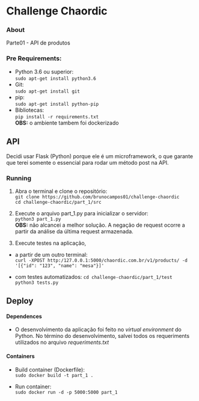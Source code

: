 # Challenge Chaordic

### About
Parte01 - API de produtos

### Pre Requirements:
- Python 3.6 ou superior:<br/>
`sudo apt-get install python3.6`
- Git:<br/>
`sudo apt-get install git`
- pip:<br/>
`sudo apt-get install python-pip`
- Bibliotecas:<br/>
`pip install -r requirements.txt`<br/>
**OBS:** o ambiente tambem foi dockerizado

## API
Decidi usar Flask (Python) porque ele é um microframework, o que garante que terei somente o essencial para rodar um método post na API.

### Running 
1. Abra o terminal e clone o repositório: <br/>
`git clone https://github.com/brunocampos01/challenge-chaordic`<br/>
`cd challenge-chaordic/part_1/src`
2. Execute o arquivo part_1.py para inicializar o servidor:<br/>
`python3 part_1.py`<br/>
**OBS:** não alcancei a melhor solução. A negação de request ocorre a partir da análise da última request armazenada.

3. Execute testes na aplicação,
- a partir de um outro terminal:</br>
`curl -XPOST http:/127.0.0.1:5000/chaordic.com.br/v1/products/ -d '[{"id": "123", "name": "mesa"}]'`<br/>

- com testes automatizados:
`cd challenge-chaordic/part_1/test`<br/>
`python3 tests.py`<br/>

## Deploy
#### Dependences
- O desenvolvimento da aplicação foi feito no *virtual environment* do Python. No término do desenvolvimento, salvei todos os requeriments utilizados no arquivo *requeriments.txt*
#### Containers
- Build container (Dockerfile):<br/>
`sudo docker build -t part_1 .`<br/>

- Run container:<br/>
`sudo docker run -d -p 5000:5000 part_1`<br/>



